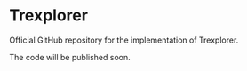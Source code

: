 # Trexplorer
Official GitHub repository for the implementation of Trexplorer.


The code will be published soon.
